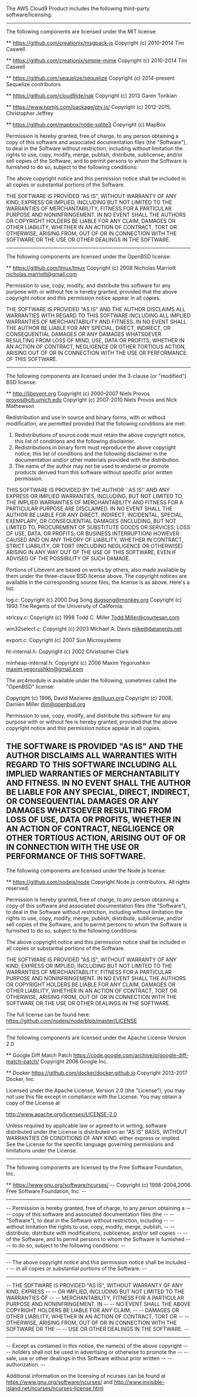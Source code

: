 The AWS Cloud9 Product includes the following third-party software/licensing:

----------------

The following components are licensed under the MIT license:

** https://github.com/creationix/msgpack-js
Copyright (c) 2010-2014 Tim Caswell

** https://github.com/creationix/simple-mime
Copyright (c) 2010-2014 Tim Caswell

** https://github.com/sequelize/sequelize 
Copyright (c) 2014-present Sequelize contributors

** https://github.com/cloud9ide/nak
Copyright (c) 2013 Garen Torikian

** https://www.npmjs.com/package/pty.js/
Copyright (c) 2012-2015, Christopher Jeffrey

** https://github.com/mapbox/node-sqlite3
Copyright (c) MapBox

Permission is hereby granted, free of charge, to any person obtaining a copy of
this software and associated documentation files (the "Software"), to deal in
the Software without restriction, including without limitation the rights to
use, copy, modify, merge, publish, distribute, sublicense, and/or sell copies of
the Software, and to permit persons to whom the Software is furnished to do so,
subject to the following conditions:

The above copyright notice and this permission notice shall be included in all
copies or substantial portions of the Software.

THE SOFTWARE IS PROVIDED "AS IS", WITHOUT WARRANTY OF ANY KIND, EXPRESS OR
IMPLIED, INCLUDING BUT NOT LIMITED TO THE WARRANTIES OF MERCHANTABILITY, FITNESS
FOR A PARTICULAR PURPOSE AND NONINFRINGEMENT. IN NO EVENT SHALL THE AUTHORS OR
COPYRIGHT HOLDERS BE LIABLE FOR ANY CLAIM, DAMAGES OR OTHER LIABILITY, WHETHER
IN AN ACTION OF CONTRACT, TORT OR OTHERWISE, ARISING FROM, OUT OF OR IN
CONNECTION WITH THE SOFTWARE OR THE USE OR OTHER DEALINGS IN THE SOFTWARE.

----------------

The following components are licensed under the OpenBSD license:

** https://github.com/tmux/tmux
Copyright (c) 2008 Nicholas Marriott <nicholas.marriott@gmail.com>

Permission to use, copy, modify, and distribute this software for any
purpose with or without fee is hereby granted, provided that the above
copyright notice and this permission notice appear in all copies.

THE SOFTWARE IS PROVIDED "AS IS" AND THE AUTHOR DISCLAIMS ALL WARRANTIES
WITH REGARD TO THIS SOFTWARE INCLUDING ALL IMPLIED WARRANTIES OF
MERCHANTABILITY AND FITNESS. IN NO EVENT SHALL THE AUTHOR BE LIABLE FOR
ANY SPECIAL, DIRECT, INDIRECT, OR CONSEQUENTIAL DAMAGES OR ANY DAMAGES
WHATSOEVER RESULTING FROM LOSS OF MIND, USE, DATA OR PROFITS, WHETHER
IN AN ACTION OF CONTRACT, NEGLIGENCE OR OTHER TORTIOUS ACTION, ARISING
OUT OF OR IN CONNECTION WITH THE USE OR PERFORMANCE OF THIS SOFTWARE.

----------------

The following components are licensed under the 3-clause (or "modified") BSD license:

** http://libevent.org
Copyright (c) 2000-2007 Niels Provos <provos@citi.umich.edu>
Copyright (c) 2007-2010 Niels Provos and Nick Mathewson

Redistribution and use in source and binary forms, with or without
modification, are permitted provided that the following conditions
are met:
1. Redistributions of source code must retain the above copyright
notice, this list of conditions and the following disclaimer.
2. Redistributions in binary form must reproduce the above copyright
notice, this list of conditions and the following disclaimer in the
documentation and/or other materials provided with the distribution.
3. The name of the author may not be used to endorse or promote products
derived from this software without specific prior written permission.

THIS SOFTWARE IS PROVIDED BY THE AUTHOR ``AS IS'' AND ANY EXPRESS OR
IMPLIED WARRANTIES, INCLUDING, BUT NOT LIMITED TO, THE IMPLIED WARRANTIES
OF MERCHANTABILITY AND FITNESS FOR A PARTICULAR PURPOSE ARE DISCLAIMED.
IN NO EVENT SHALL THE AUTHOR BE LIABLE FOR ANY DIRECT, INDIRECT,
INCIDENTAL, SPECIAL, EXEMPLARY, OR CONSEQUENTIAL DAMAGES (INCLUDING, BUT
NOT LIMITED TO, PROCUREMENT OF SUBSTITUTE GOODS OR SERVICES; LOSS OF USE,
DATA, OR PROFITS; OR BUSINESS INTERRUPTION) HOWEVER CAUSED AND ON ANY
THEORY OF LIABILITY, WHETHER IN CONTRACT, STRICT LIABILITY, OR TORT
(INCLUDING NEGLIGENCE OR OTHERWISE) ARISING IN ANY WAY OUT OF THE USE OF
THIS SOFTWARE, EVEN IF ADVISED OF THE POSSIBILITY OF SUCH DAMAGE.

Portions of Libevent are based on works by others, also made available by
them under the three-clause BSD license above. The copyright notices are
available in the corresponding source files; the license is as above. Here's
a list:

log.c:
Copyright (c) 2000 Dug Song <dugsong@monkey.org>
Copyright (c) 1993 The Regents of the University of California.

strlcpy.c:
Copyright (c) 1998 Todd C. Miller <Todd.Miller@courtesan.com>

win32select.c:
Copyright (c) 2003 Michael A. Davis <mike@datanerds.net>

evport.c:
Copyright (c) 2007 Sun Microsystems

ht-internal.h:
Copyright (c) 2002 Christopher Clark

minheap-internal.h:
Copyright (c) 2006 Maxim Yegorushkin <maxim.yegorushkin@gmail.com>

The arc4module is available under the following, sometimes called the
"OpenBSD" license:

Copyright (c) 1996, David Mazieres <dm@uun.org>
Copyright (c) 2008, Damien Miller <djm@openbsd.org>

Permission to use, copy, modify, and distribute this software for any
purpose with or without fee is hereby granted, provided that the above
copyright notice and this permission notice appear in all copies.

THE SOFTWARE IS PROVIDED "AS IS" AND THE AUTHOR DISCLAIMS ALL WARRANTIES
WITH REGARD TO THIS SOFTWARE INCLUDING ALL IMPLIED WARRANTIES OF
MERCHANTABILITY AND FITNESS. IN NO EVENT SHALL THE AUTHOR BE LIABLE FOR
ANY SPECIAL, DIRECT, INDIRECT, OR CONSEQUENTIAL DAMAGES OR ANY DAMAGES
WHATSOEVER RESULTING FROM LOSS OF USE, DATA OR PROFITS, WHETHER IN AN
ACTION OF CONTRACT, NEGLIGENCE OR OTHER TORTIOUS ACTION, ARISING OUT OF
OR IN CONNECTION WITH THE USE OR PERFORMANCE OF THIS SOFTWARE.
----------------

The following components are licensed under the Node.js license:

** https://github.com/nodejs/node 
Copyright Node.js contributors. All rights reserved.

Permission is hereby granted, free of charge, to any person obtaining a copy
of this software and associated documentation files (the "Software"), to
deal in the Software without restriction, including without limitation the
rights to use, copy, modify, merge, publish, distribute, sublicense, and/or
sell copies of the Software, and to permit persons to whom the Software is
furnished to do so, subject to the following conditions:

The above copyright notice and this permission notice shall be included in
all copies or substantial portions of the Software.

THE SOFTWARE IS PROVIDED "AS IS", WITHOUT WARRANTY OF ANY KIND, EXPRESS OR
IMPLIED, INCLUDING BUT NOT LIMITED TO THE WARRANTIES OF MERCHANTABILITY,
FITNESS FOR A PARTICULAR PURPOSE AND NONINFRINGEMENT. IN NO EVENT SHALL THE
AUTHORS OR COPYRIGHT HOLDERS BE LIABLE FOR ANY CLAIM, DAMAGES OR OTHER
LIABILITY, WHETHER IN AN ACTION OF CONTRACT, TORT OR OTHERWISE, ARISING
FROM, OUT OF OR IN CONNECTION WITH THE SOFTWARE OR THE USE OR OTHER DEALINGS
IN THE SOFTWARE.

The full license can be found here: https://github.com/nodejs/node/blob/master/LICENSE

----------------

The following components are licensed under the Apache License Version 2.0

** Google Diff Match Patch https://code.google.com/archive/p/google-diff-match-patch/
Copyright 2006 Google Inc.

** Docker https://github.com/docker/docker.github.io 
Copyright 2013-2017 Docker, Inc.

Licensed under the Apache License, Version 2.0 (the "License");
you may not use this file except in compliance with the License.
You may obtain a copy of the License at

http://www.apache.org/licenses/LICENSE-2.0

Unless required by applicable law or agreed to in writing, software
distributed under the License is distributed on an "AS IS" BASIS,
WITHOUT WARRANTIES OR CONDITIONS OF ANY KIND, either express or implied.
See the License for the specific language governing permissions and
limitations under the License.

----------------

The following components are licensed by the Free Software Foundation, Inc.

** https://www.gnu.org/software/ncurses/
-- Copyright (c) 1998-2004,2006 Free Software Foundation, Inc. --
-- --
-- Permission is hereby granted, free of charge, to any person obtaining a --
-- copy of this software and associated documentation files (the --
-- "Software"), to deal in the Software without restriction, including --
-- without limitation the rights to use, copy, modify, merge, publish, --
-- distribute, distribute with modifications, sublicense, and/or sell copies --
-- of the Software, and to permit persons to whom the Software is furnished --
-- to do so, subject to the following conditions: --
-- --
-- The above copyright notice and this permission notice shall be included --
-- in all copies or substantial portions of the Software. --
-- --
-- THE SOFTWARE IS PROVIDED "AS IS", WITHOUT WARRANTY OF ANY KIND, EXPRESS --
-- OR IMPLIED, INCLUDING BUT NOT LIMITED TO THE WARRANTIES OF --
-- MERCHANTABILITY, FITNESS FOR A PARTICULAR PURPOSE AND NONINFRINGEMENT. IN --
-- NO EVENT SHALL THE ABOVE COPYRIGHT HOLDERS BE LIABLE FOR ANY CLAIM, --
-- DAMAGES OR OTHER LIABILITY, WHETHER IN AN ACTION OF CONTRACT, TORT OR --
-- OTHERWISE, ARISING FROM, OUT OF OR IN CONNECTION WITH THE SOFTWARE OR THE --
-- USE OR OTHER DEALINGS IN THE SOFTWARE. --
-- --
-- Except as contained in this notice, the name(s) of the above copyright --
-- holders shall not be used in advertising or otherwise to promote the --
-- sale, use or other dealings in this Software without prior written --
-- authorization. --

Additional information on the licensing of ncurses 
can be found at https://www.gnu.org/software/ncurses/ and 
http://www.invisible-island.net/ncurses/ncurses-license.html
